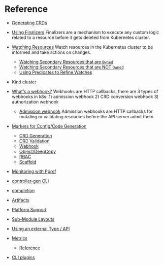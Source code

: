 # Reference

  - [Generating CRDs](generating-crd.md)
  - [Using Finalizers](using-finalizers.md)
    Finalizers are a mechanism to
    execute any custom logic related to a resource before it gets deleted from
    Kubernetes cluster.
  - [Watching Resources](watching-resources.md)
    Watch resources in the Kubernetes cluster to be informed and take actions on changes.
      - [Watching Secondary Resources that are `Owned` ](watching-resources/secondary-owned-resources.md)
      - [Watching Secondary Resources that are NOT `Owned`](watching-resources/secondary-resources-not-owned)
      - [Using Predicates to Refine Watches](watching-resources/predicates-with-watch.md)
  - [Kind cluster](kind.md)
  - [What's a webhook?](webhook-overview.md)
    Webhooks are HTTP callbacks, there are 3
    types of webhooks in k8s: 1) admission webhook 2) CRD conversion webhook 3)
    authorization webhook
    - [Admission webhook](admission-webhook.md)
      Admission webhooks are HTTP
      callbacks for mutating or validating resources before the API server admit
      them.
  - [Markers for Config/Code Generation](markers.md)

      - [CRD Generation](markers/crd.md)
      - [CRD Validation](markers/crd-validation.md)
      - [Webhook](markers/webhook.md)
      - [Object/DeepCopy](markers/object.md)
      - [RBAC](markers/rbac.md)
      - [Scaffold](markers/scaffold.md)

  - [Monitoring with Pprof](pprof-tutorial.md)
  - [controller-gen CLI](controller-gen.md)
  - [completion](completion.md)
  - [Artifacts](artifacts.md)
  - [Platform Support](platform.md)

  - [Sub-Module Layouts](submodule-layouts.md)
  - [Using an external Type / API](using_an_external_type.md)

  - [Metrics](metrics.md)
      - [Reference](metrics-reference.md)

  - [CLI plugins](../plugins/plugins.md)
